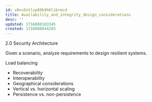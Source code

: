 ```yaml
---
id: v8nv5ntlxp08b9h6ljbrmcd
title: Availability_and_integrity_design_considerations
desc: ''
updated: 1716088103345
created: 1716088044283
---
```

2.0 Security Architecture

Given a scenario, analyze requirements to design resilient systems.

Load balancing
- Recoverability
- Interoperability
- Geographical considerations
- Vertical vs. horizontal scaling
- Persistence vs. non-persistence